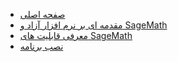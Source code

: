 <!-- sidebar.md -->

- [صفحه اصلی](main.md)
- [مقدمه ای بر نرم افزار آزاد و SageMath](sagemath-as-a-free-software.md)
- [معرفی قابلیت های SageMath](sagemath-features.md)
- [نصب برنامه](sagemath-install.md)
